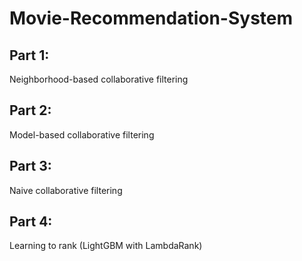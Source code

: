 # Movie-Recommendation-System

## Part 1:

Neighborhood-based collaborative filtering

## Part 2:

Model-based collaborative filtering

## Part 3:

Naive collaborative filtering

## Part 4:

Learning to rank (LightGBM with LambdaRank)
